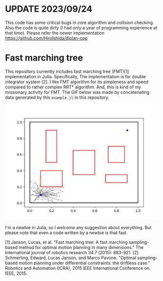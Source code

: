 # UPDATE 2023/09/24
This code has some critical bugs in core algorithm and collision checking. Also the code is quite dirty (I had only a year of programming experience at that time). Please refer the newer implementation https://github.com/HiroIshida/diplan-cpp

# Fast marching tree
This repository currently includes fast marching tree (FMT)[1] implementation in Julia. Specifically, The implementation is for double integrator system [2]. I like FMT algorithm for its simpleness and speed compared to rather complex RRT* algorithm. And, this is kind of my missionary activity for FMT. The GIF below was made by concatenating data generated by this `example.jl` in this repository.

![fig1](https://raw.githubusercontent.com/HiroIshida/julia_motion_planning/master/fig/animation.gif)

I'm a newbie in Julia, so I welcome any suggestion about everything. But please note that even a code written by a newbie is that fast.   

[1] Janson, Lucas, et al. "Fast marching tree: A fast marching sampling-based method for optimal motion planning in many dimensions." The International journal of robotics research 34.7 (2015): 883-921.
[2] Schmerling, Edward, Lucas Janson, and Marco Pavone. "Optimal sampling-based motion planning under differential constraints: the driftless case." Robotics and Automation (ICRA), 2015 IEEE International Conference on. IEEE, 2015.
